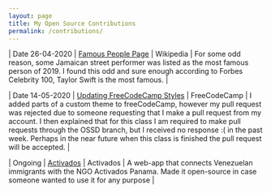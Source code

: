 ```yaml
---
layout: page
title: My Open Source Contributions
permalink: /contributions/
---
```


<!--
Type of the contribution should be "Wikipedia edit", "OpenStreet Map feature", "Documentation", "Course website", "Blog",
"Browse Add-on", etc.

The description should include a brief summary of what you did.

Replace the first row with your own contribution.

-->



| Date 26-04-2020       | [Famous People Page](https://en.wikipedia.org/w/index.php?title=Forbes_Celebrity_100&oldid=953390047)  | Wikipedia  | For some odd reason, some Jamaican street performer was listed as the most famous person of 2019. I found this odd and sure enough according to Forbes Celebrity 100, Taylor Swift is the most famous. |

| Date 14-05-2020       | [Updating FreeCodeCamp Styles](https://github.com/freeCodeCamp/freeCodeCamp/pull/38696)  | FreeCodeCamp  | I added parts of a custom theme to freeCodeCamp, however my pull request was rejected due to someone requesting that I make a pull request from my account. I then explained that for this class I am required to make pull requests through the OSSD branch, but I received no response :( in the past week. Perhaps in the near future when this class is finished the pull request will be accepted. |

| Ongoing | [Activados](https://github.com/KBB99/activados)  | Activados  | A web-app that connects Venezuelan immigrants with the NGO Activados Panama. Made it open-source in case someone wanted to use it for any purpose |
